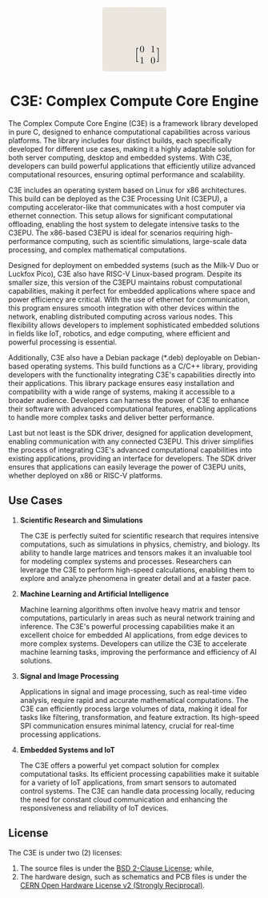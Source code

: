 <p align="center">
    <img src="assets/c3e-logo.png" alt="C3E Logo" width="128" />
</p>

<h1 align="center">C3E: Complex Compute Core Engine</h1>

The Complex Compute Core Engine (C3E) is a framework library developed in pure C, designed to enhance computational capabilities across various platforms. The library includes four distinct builds, each specifically developed for different use cases, making it a highly adaptable solution for both server computing, desktop and embedded systems. With C3E, developers can build powerful applications that efficiently utilize advanced computational resources, ensuring optimal performance and scalability.

C3E includes an operating system based on Linux for x86 architectures. This build can be deployed as the C3E Processing Unit (C3EPU), a computing accelerator-like that communicates with a host computer via ethernet connection. This setup allows for significant computational offloading, enabling the host system to delegate intensive tasks to the C3EPU. The x86-based C3EPU is ideal for scenarios requiring high-performance computing, such as scientific simulations, large-scale data processing, and complex mathematical computations.

Designed for deployment on embedded systems (such as the Milk-V Duo or Luckfox Pico), C3E also have RISC-V Linux-based program. Despite its smaller size, this version of the C3EPU maintains robust computational capabilities, making it perfect for embedded applications where space and power efficiency are critical. With the use of ethernet for communication, this program ensures smooth integration with other devices within the network, enabling distributed computing across various nodes. This flexibility allows developers to implement sophisticated embedded solutions in fields like IoT, robotics, and edge computing, where efficient and powerful processing is essential.

Additionally, C3E also have a Debian package (*.deb) deployable on Debian-based operating systems. This build functions as a C/C++ library, providing developers with the functionality integrating C3E's capabilities directly into their applications. This library package ensures easy installation and compatibility with a wide range of systems, making it accessible to a broader audience. Developers can harness the power of C3E to enhance their software with advanced computational features, enabling applications to handle more complex tasks and deliver better performance.

Last but not least is the SDK driver, designed for application development, enabling communication with any connected C3EPU. This driver simplifies the process of integrating C3E's advanced computational capabilities into existing applications, providing an interface for developers. The SDK driver ensures that applications can easily leverage the power of C3EPU units, whether deployed on x86 or RISC-V platforms.

## Use Cases

1. **Scientific Research and Simulations**

    The C3E is perfectly suited for scientific research that requires intensive computations, such as simulations in physics, chemistry, and biology. Its ability to handle large matrices and tensors makes it an invaluable tool for modeling complex systems and processes. Researchers can leverage the C3E to perform high-speed calculations, enabling them to explore and analyze phenomena in greater detail and at a faster pace.

2. **Machine Learning and Artificial Intelligence**

    Machine learning algorithms often involve heavy matrix and tensor computations, particularly in areas such as neural network training and inference. The C3E's powerful processing capabilities make it an excellent choice for embedded AI applications, from edge devices to more complex systems. Developers can utilize the C3E to accelerate machine learning tasks, improving the performance and efficiency of AI solutions.

3. **Signal and Image Processing**

    Applications in signal and image processing, such as real-time video analysis, require rapid and accurate mathematical computations. The C3E can efficiently process large volumes of data, making it ideal for tasks like filtering, transformation, and feature extraction. Its high-speed SPI communication ensures minimal latency, crucial for real-time processing applications.

4. **Embedded Systems and IoT**

    The C3E offers a powerful yet compact solution for complex computational tasks. Its efficient processing capabilities make it suitable for a variety of IoT applications, from smart sensors to automated control systems. The C3E can handle data processing locally, reducing the need for constant cloud communication and enhancing the responsiveness and reliability of IoT devices.

## License

The C3E is under two (2) licenses:

1. The source files is under the [BSD 2-Clause License](LICENSE); while,
2. The hardware design, such as schematics and PCB files is under the [CERN Open Hardware License v2 (Strongly Reciprocal)](https://ohwr.org/project/cernohl/-/wikis/uploads/819d71bea3458f71fba6cf4fb0f2de6b/cern_ohl_s_v2.txt).
